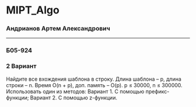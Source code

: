 # MIPT_Algo

### Андрианов Артем Александрович
-----
### Б05-924
### 2 Вариант
Найдите все вхождения шаблона в строку. Длина шаблона – p, длина строки – n. Время O(n + p), доп. память – O(p).
p ≤ 30000, n ≤ 300000. 
Использовать один из методов: 
Вариант 1. С помощью префикс-функции;
Вариант 2. С помощью z-функции.
